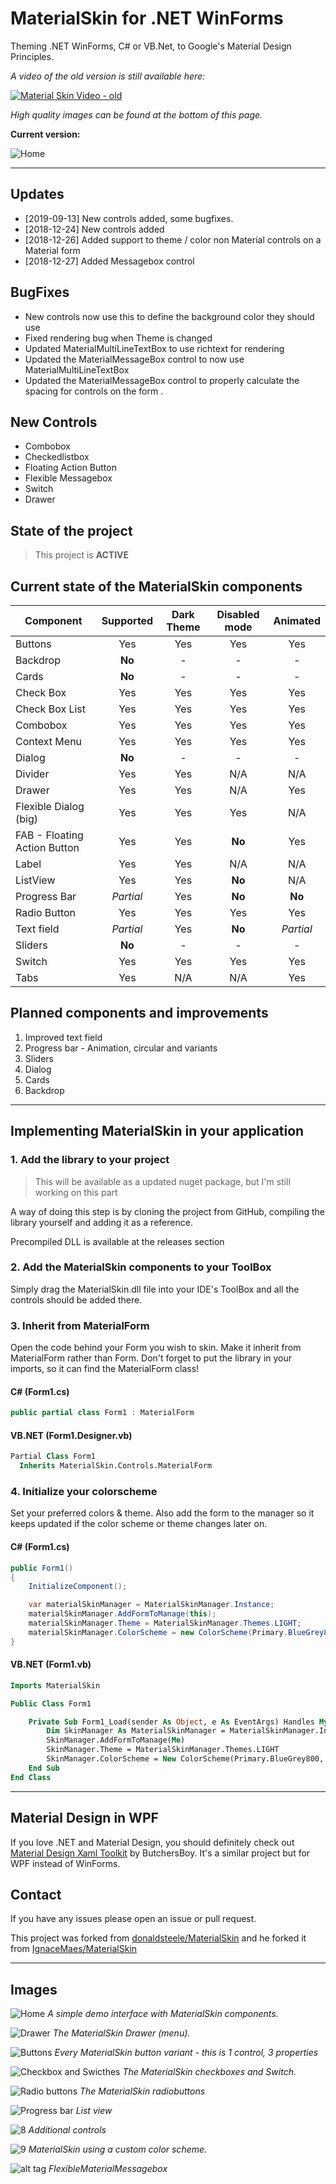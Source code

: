 # MaterialSkin for .NET WinForms

Theming .NET WinForms, C# or VB.Net, to Google's Material Design Principles.

*A video of the old version is still available here:*

<a href="https://www.youtube.com/watch?v=A8osVM_SXlg" target="_blank">![Material Skin Video - old](http://i.imgur.com/JAttoOo.png)</a>

*High quality images can be found at the bottom of this page.*

**Current version:**

![Home](https://user-images.githubusercontent.com/8310271/64971649-609ea780-d87e-11e9-97eb-7a1e047fe8db.png)

---

## Updates

* [2019-09-13] New controls added, some bugfixes.
* [2018-12-24] New controls added 
* [2018-12-26] Added support to theme / color non Material controls on a Material form
* [2018-12-27] Added Messagebox control

## BugFixes

* New controls now use this to define the background color they should use
* Fixed rendering bug when Theme is changed
* Updated MaterialMultiLineTextBox to use richtext for rendering
* Updated the MaterialMessageBox control to now use MaterialMultiLineTextBox
* Updated the MaterialMessageBox control to properly calculate the spacing for controls on the form .

## New Controls

* Combobox
* Checkedlistbox 
* Floating Action Button
* Flexible Messagebox
* Switch
* Drawer

## State of the project

> This project is **ACTIVE**

## Current state of the MaterialSkin components

| Component                    | Supported | Dark Theme | Disabled mode | Animated  |
| ---------------------------- | :-------: | :--------: | :-----------: | :-------: |
| Buttons                      |    Yes    |    Yes     |      Yes      |    Yes    |
| Backdrop                     |  **No**   |     -      |       -       |     -     |
| Cards                        |  **No**   |     -      |       -       |     -     |
| Check Box                    |    Yes    |    Yes     |      Yes      |    Yes    |
| Check Box List               |    Yes    |    Yes     |      Yes      |    Yes    |
| Combobox                     |    Yes    |    Yes     |      Yes      |    Yes    |
| Context Menu                 |    Yes    |    Yes     |      Yes      |    Yes    |
| Dialog                       |  **No**   |     -      |       -       |     -     |
| Divider                      |    Yes    |    Yes     |      N/A      |    N/A    |
| Drawer                       |    Yes    |    Yes     |      N/A      |    Yes    |
| Flexible Dialog (big)        |    Yes    |    Yes     |      Yes      |    N/A    |
| FAB - Floating Action Button |    Yes    |    Yes     |    **No**     |    Yes    |
| Label                        |    Yes    |    Yes     |      N/A      |    N/A    |
| ListView                     |    Yes    |    Yes     |    **No**     |    N/A    |
| Progress Bar                 | _Partial_ |    Yes     |    **No**     |  **No**   |
| Radio Button                 |    Yes    |    Yes     |      Yes      |    Yes    |
| Text field                   | _Partial_ |    Yes     |    **No**     | _Partial_ |
| Sliders                      |  **No**   |     -      |       -       |     -     |
| Switch                       |    Yes    |    Yes     |      Yes      |    Yes    |
| Tabs                         |    Yes    |    N/A     |      N/A      |    Yes    |

## Planned components and improvements

1. Improved text field
2. Progress bar - Animation, circular and variants
3. Sliders
4. Dialog
5. Cards
6. Backdrop

---

## Implementing MaterialSkin in your application

### 1. Add the library to your project

> This will be available as a updated nuget package, but I'm still working on this part

A way of doing this step is by cloning the project from GitHub, compiling the library yourself and adding it as a reference.

Precompiled DLL is available at the releases section
  
### 2. Add the MaterialSkin components to your ToolBox

Simply drag the MaterialSkin.dll file into your IDE's ToolBox and all the controls should be added there.

### 3. Inherit from MaterialForm

Open the code behind your Form you wish to skin. Make it inherit from MaterialForm rather than Form. Don't forget to put the library in your imports, so it can find the MaterialForm class!
  
#### C# (Form1.cs)

```cs
public partial class Form1 : MaterialForm
```
  
#### VB.NET (Form1.Designer.vb)

```vb
Partial Class Form1
  Inherits MaterialSkin.Controls.MaterialForm
```
  
### 4. Initialize your colorscheme

Set your preferred colors & theme. Also add the form to the manager so it keeps updated if the color scheme or theme changes later on.

#### C# (Form1.cs)

```cs
public Form1()
{
    InitializeComponent();

    var materialSkinManager = MaterialSkinManager.Instance;
    materialSkinManager.AddFormToManage(this);
    materialSkinManager.Theme = MaterialSkinManager.Themes.LIGHT;
    materialSkinManager.ColorScheme = new ColorScheme(Primary.BlueGrey800, Primary.BlueGrey900, Primary.BlueGrey500, Accent.LightBlue200, TextShade.WHITE);
}
```

#### VB.NET (Form1.vb)

```vb
Imports MaterialSkin

Public Class Form1

    Private Sub Form1_Load(sender As Object, e As EventArgs) Handles MyBase.Load
        Dim SkinManager As MaterialSkinManager = MaterialSkinManager.Instance
        SkinManager.AddFormToManage(Me)
        SkinManager.Theme = MaterialSkinManager.Themes.LIGHT
        SkinManager.ColorScheme = New ColorScheme(Primary.BlueGrey800, Primary.BlueGrey900, Primary.BlueGrey500, Accent.LightBlue200, TextShade.WHITE)
    End Sub
End Class
```

---

## Material Design in WPF

If you love .NET and Material Design, you should definitely check out [Material Design Xaml Toolkit](https://github.com/ButchersBoy/MaterialDesignInXamlToolkit) by ButchersBoy. It's a similar project but for WPF instead of WinForms.

## Contact

If you have any issues please open an issue or pull request. 

This project was forked from [donaldsteele/MaterialSkin](https://github.com/donaldsteele/MaterialSkin) and he forked it from [IgnaceMaes/MaterialSkin](https://github.com/IgnaceMaes/MaterialSkin)

---

## Images

![Home](https://user-images.githubusercontent.com/8310271/64971649-609ea780-d87e-11e9-97eb-7a1e047fe8db.png)
*A simple demo interface with MaterialSkin components.*

![Drawer](https://user-images.githubusercontent.com/8310271/64971650-609ea780-d87e-11e9-96c6-bc0630da366d.png)
*The MaterialSkin Drawer (menu).*

![Buttons](https://user-images.githubusercontent.com/8310271/64971652-609ea780-d87e-11e9-82ab-3359bd30f4e4.png)
*Every MaterialSkin button variant - this is 1 control, 3 properties*

![Checkbox and Swicthes](https://user-images.githubusercontent.com/8310271/64971656-609ea780-d87e-11e9-92f3-4c20390e8a3c.png)
*The MaterialSkin checkboxes and Switch.*

![Radio buttons](https://user-images.githubusercontent.com/8310271/64971657-609ea780-d87e-11e9-9eb3-06b6622495eb.png)
*The MaterialSkin radiobuttons*

![Progress bar](https://user-images.githubusercontent.com/8310271/64971660-61373e00-d87e-11e9-9f1a-130b586488dc.png)
*List view*

![8](https://user-images.githubusercontent.com/8310271/64971662-61cfd480-d87e-11e9-85a0-a9a215d171c4.png)
*Additional controls*

![9](https://user-images.githubusercontent.com/8310271/64971665-61cfd480-d87e-11e9-8aeb-44d2c096208c.png)
*MaterialSkin using a custom color scheme.*

![alt tag](https://i.imgur.com/i35Lfgn.png)
*FlexibleMaterialMessagebox*
